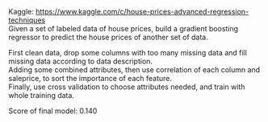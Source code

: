 Kaggle: https://www.kaggle.com/c/house-prices-advanced-regression-techniques   
Given a set of labeled data of house prices, build a gradient boosting regressor to predict the house prices of another set of data.   

First clean data, drop some columns with too many missing data and fill missing data according to data description.   
Adding some combined attributes, then use correlation of each column and saleprice, to sort the importance of each feature.   
Finally, use cross validation to choose attributes needed, and train with whole training data.   

Score of final model: 0.140
